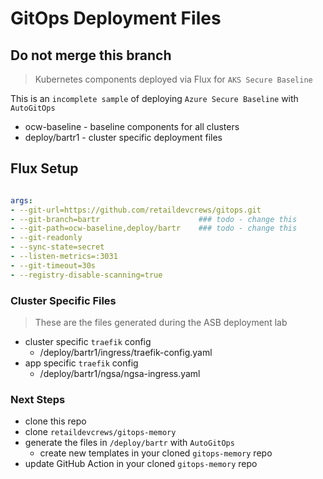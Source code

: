 # GitOps Deployment Files

## Do not merge this branch

> Kubernetes components deployed via Flux for `AKS Secure Baseline`

This is an `incomplete sample` of deploying `Azure Secure Baseline` with `AutoGitOps`

- ocw-baseline - baseline components for all clusters
- deploy/bartr1 - cluster specific deployment files

## Flux Setup

```yaml

args:
- --git-url=https://github.com/retaildevcrews/gitops.git
- --git-branch=bartr                      ### todo - change this
- --git-path=ocw-baseline,deploy/bartr    ### todo - change this
- --git-readonly
- --sync-state=secret
- --listen-metrics=:3031
- --git-timeout=30s
- --registry-disable-scanning=true


```

### Cluster Specific Files

> These are the files generated during the ASB deployment lab

- cluster specific `traefik` config
  - /deploy/bartr1/ingress/traefik-config.yaml
- app specific `traefik` config
  - /deploy/bartr1/ngsa/ngsa-ingress.yaml

### Next Steps

- clone this repo
- clone `retaildevcrews/gitops-memory`
- generate the files in `/deploy/bartr` with `AutoGitOps`
  - create new templates in your cloned `gitops-memory` repo
- update GitHub Action in your cloned `gitops-memory` repo
